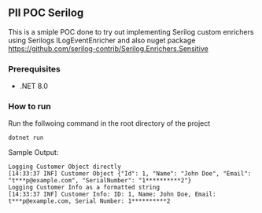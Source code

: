 ## PII POC Serilog
This is a smiple POC done to try out implementing Serilog custom enrichers using Serilogs ILogEventEnricher and also nuget package https://github.com/serilog-contrib/Serilog.Enrichers.Sensitive

### Prerequisites
- .NET 8.0

### How to run

Run the follwoing command in the root directory of the project
```
dotnet run
```

Sample Output:
```
Logging Customer Object directly
[14:33:37 INF] Customer Object {"Id": 1, "Name": "John Doe", "Email": "t***p@example.com", "SerialNumber": "1**********2"}
Logging Customer Info as a formatted string
[14:33:37 INF] Customer Info: ID: 1, Name: John Doe, Email: t***p@example.com, Serial Number: 1**********2

```


